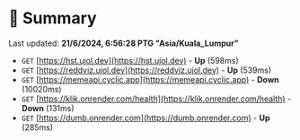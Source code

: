 # 📖 Summary
Last updated: **21/6/2024, 6:56:28 PTG "Asia/Kuala_Lumpur"**

- `GET` [https://hst.ujol.dev](https://hst.ujol.dev) - **Up** (598ms)
- `GET` [https://reddviz.ujol.dev](https://reddviz.ujol.dev) - **Up** (539ms)
- `GET` [https://memeapi.cyclic.app](https://memeapi.cyclic.app) - **Down** (10020ms)
- `GET` [https://klik.onrender.com/health](https://klik.onrender.com/health) - **Down** (131ms)
- `GET` [https://dumb.onrender.com](https://dumb.onrender.com) - **Up** (285ms)

